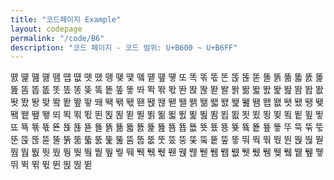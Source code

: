 ```yaml
---
title: "코드페이지 Example"
layout: codepage
permalink: "/code/B6"
description: "코드 페이지 - 코드 범위: U+B600 ~ U+B6FF"
---
```


<span class="character">똀</span>
<span class="character">똁</span>
<span class="character">똂</span>
<span class="character">똃</span>
<span class="character">똄</span>
<span class="character">똅</span>
<span class="character">똆</span>
<span class="character">똇</span>
<span class="character">똈</span>
<span class="character">똉</span>
<span class="character">똊</span>
<span class="character">똋</span>
<span class="character">똌</span>
<span class="character">똍</span>
<span class="character">똎</span>
<span class="character">똏</span>
<span class="character">또</span>
<span class="character">똑</span>
<span class="character">똒</span>
<span class="character">똓</span>
<span class="character">똔</span>
<span class="character">똕</span>
<span class="character">똖</span>
<span class="character">똗</span>
<span class="character">똘</span>
<span class="character">똙</span>
<span class="character">똚</span>
<span class="character">똛</span>
<span class="character">똜</span>
<span class="character">똝</span>
<span class="character">똞</span>
<span class="code tofu"></span>
<span class="character">똠</span>
<span class="character">똡</span>
<span class="character">똢</span>
<span class="character">똣</span>
<span class="character">똤</span>
<span class="character">똥</span>
<span class="character">똦</span>
<span class="code tofu"></span>
<span class="character">똨</span>
<span class="character">똩</span>
<span class="character">똪</span>
<span class="character">똫</span>
<span class="character">똬</span>
<span class="character">똭</span>
<span class="character">똮</span>
<span class="character">똯</span>
<span class="character">똰</span>
<span class="character">똱</span>
<span class="character">똲</span>
<span class="character">똳</span>
<span class="character">똴</span>
<span class="character">똵</span>
<span class="character">똶</span>
<span class="character">똷</span>
<span class="character">똸</span>
<span class="character">똹</span>
<span class="character">똺</span>
<span class="code tofu"></span>
<span class="character">똼</span>
<span class="character">똽</span>
<span class="character">똾</span>
<span class="character">똿</span>
<span class="character">뙀</span>
<span class="character">뙁</span>
<span class="character">뙂</span>
<span class="code tofu"></span>
<span class="character">뙄</span>
<span class="character">뙅</span>
<span class="character">뙆</span>
<span class="character">뙇</span>
<span class="character">뙈</span>
<span class="character">뙉</span>
<span class="character">뙊</span>
<span class="character">뙋</span>
<span class="character">뙌</span>
<span class="character">뙍</span>
<span class="character">뙎</span>
<span class="character">뙏</span>
<span class="character">뙐</span>
<span class="character">뙑</span>
<span class="character">뙒</span>
<span class="character">뙓</span>
<span class="character">뙔</span>
<span class="character">뙕</span>
<span class="character">뙖</span>
<span class="code tofu"></span>
<span class="character">뙘</span>
<span class="character">뙙</span>
<span class="character">뙚</span>
<span class="character">뙛</span>
<span class="character">뙜</span>
<span class="character">뙝</span>
<span class="character">뙞</span>
<span class="code tofu"></span>
<span class="character">뙠</span>
<span class="character">뙡</span>
<span class="character">뙢</span>
<span class="character">뙣</span>
<span class="character">뙤</span>
<span class="character">뙥</span>
<span class="character">뙦</span>
<span class="character">뙧</span>
<span class="character">뙨</span>
<span class="character">뙩</span>
<span class="character">뙪</span>
<span class="character">뙫</span>
<span class="character">뙬</span>
<span class="character">뙭</span>
<span class="character">뙮</span>
<span class="character">뙯</span>
<span class="character">뙰</span>
<span class="character">뙱</span>
<span class="character">뙲</span>
<span class="code tofu"></span>
<span class="character">뙴</span>
<span class="character">뙵</span>
<span class="character">뙶</span>
<span class="character">뙷</span>
<span class="character">뙸</span>
<span class="character">뙹</span>
<span class="character">뙺</span>
<span class="code tofu"></span>
<span class="character">뙼</span>
<span class="character">뙽</span>
<span class="character">뙾</span>
<span class="character">뙿</span>
<span class="character">뚀</span>
<span class="character">뚁</span>
<span class="character">뚂</span>
<span class="character">뚃</span>
<span class="character">뚄</span>
<span class="character">뚅</span>
<span class="character">뚆</span>
<span class="character">뚇</span>
<span class="character">뚈</span>
<span class="character">뚉</span>
<span class="character">뚊</span>
<span class="character">뚋</span>
<span class="character">뚌</span>
<span class="character">뚍</span>
<span class="character">뚎</span>
<span class="code tofu"></span>
<span class="character">뚐</span>
<span class="character">뚑</span>
<span class="character">뚒</span>
<span class="character">뚓</span>
<span class="character">뚔</span>
<span class="character">뚕</span>
<span class="character">뚖</span>
<span class="code tofu"></span>
<span class="character">뚘</span>
<span class="character">뚙</span>
<span class="character">뚚</span>
<span class="character">뚛</span>
<span class="character">뚜</span>
<span class="character">뚝</span>
<span class="character">뚞</span>
<span class="character">뚟</span>
<span class="character">뚠</span>
<span class="character">뚡</span>
<span class="character">뚢</span>
<span class="character">뚣</span>
<span class="character">뚤</span>
<span class="character">뚥</span>
<span class="character">뚦</span>
<span class="character">뚧</span>
<span class="character">뚨</span>
<span class="character">뚩</span>
<span class="character">뚪</span>
<span class="code tofu"></span>
<span class="character">뚬</span>
<span class="character">뚭</span>
<span class="character">뚮</span>
<span class="character">뚯</span>
<span class="character">뚰</span>
<span class="character">뚱</span>
<span class="character">뚲</span>
<span class="code tofu"></span>
<span class="character">뚴</span>
<span class="character">뚵</span>
<span class="character">뚶</span>
<span class="character">뚷</span>
<span class="character">뚸</span>
<span class="character">뚹</span>
<span class="character">뚺</span>
<span class="character">뚻</span>
<span class="character">뚼</span>
<span class="character">뚽</span>
<span class="character">뚾</span>
<span class="character">뚿</span>
<span class="code tofu"></span>
<span class="code tofu"></span>
<span class="code tofu"></span>
<span class="code tofu"></span>
<span class="code tofu"></span>
<span class="code tofu"></span>
<span class="code tofu"></span>
<span class="code tofu"></span>
<span class="character">뛈</span>
<span class="character">뛉</span>
<span class="character">뛊</span>
<span class="character">뛋</span>
<span class="character">뛌</span>
<span class="character">뛍</span>
<span class="character">뛎</span>
<span class="code tofu"></span>
<span class="character">뛐</span>
<span class="character">뛑</span>
<span class="character">뛒</span>
<span class="character">뛓</span>
<span class="character">뛔</span>
<span class="character">뛕</span>
<span class="character">뛖</span>
<span class="character">뛗</span>
<span class="character">뛘</span>
<span class="character">뛙</span>
<span class="character">뛚</span>
<span class="character">뛛</span>
<span class="code tofu"></span>
<span class="code tofu"></span>
<span class="code tofu"></span>
<span class="code tofu"></span>
<span class="code tofu"></span>
<span class="code tofu"></span>
<span class="code tofu"></span>
<span class="code tofu"></span>
<span class="character">뛤</span>
<span class="character">뛥</span>
<span class="character">뛦</span>
<span class="character">뛧</span>
<span class="character">뛨</span>
<span class="character">뛩</span>
<span class="character">뛪</span>
<span class="code tofu"></span>
<span class="character">뛬</span>
<span class="character">뛭</span>
<span class="character">뛮</span>
<span class="character">뛯</span>
<span class="character">뛰</span>
<span class="character">뛱</span>
<span class="character">뛲</span>
<span class="character">뛳</span>
<span class="character">뛴</span>
<span class="character">뛵</span>
<span class="character">뛶</span>
<span class="character">뛷</span>
<span class="code tofu"></span>
<span class="code tofu"></span>
<span class="code tofu"></span>
<span class="code tofu"></span>
<span class="code tofu"></span>
<span class="code tofu"></span>
<span class="code tofu"></span>
<span class="code tofu"></span>